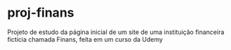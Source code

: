 # proj-finans
Projeto de estudo da página inicial de um site de uma instituição financeira fictícia chamada Finans, feita em um curso da Udemy
